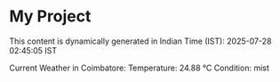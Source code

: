 # My Project

This content is dynamically generated in Indian Time (IST): 2025-07-28 02:45:05 IST


Current Weather in Coimbatore:
Temperature: 24.88 °C
Condition: mist
